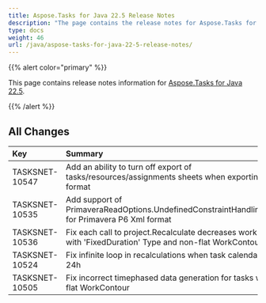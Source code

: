 ```yaml
---
title: Aspose.Tasks for Java 22.5 Release Notes
description: "The page contains the release notes for Aspose.Tasks for Java 22.5."
type: docs
weight: 46
url: /java/aspose-tasks-for-java-22-5-release-notes/
---
```


{{% alert color="primary" %}}

This page contains release notes information for [Aspose.Tasks for Java 22.5](https://downloads.aspose.com/tasks/java/new-releases/aspose.tasks-for-java-22.5/).

{{% /alert %}}
## **All Changes**
|**Key**|**Summary**|**Issue Type**|
| :- | :- | :- |
| TASKSNET-10547 | Add an ability to turn off export of tasks/resources/assignments sheets when exporting to XLSX format | Enhancement |
| TASKSNET-10535 | Add support of PrimaveraReadOptions.UndefinedConstraintHandlingBehavior for Primavera P6 Xml format | Enhancement |
| TASKSNET-10536 | Fix each call to project.Recalculate decreases work of task with 'FixedDuration' Type and non-flat WorkContour | Bug |
| TASKSNET-10524 | Fix infinite loop in recalculations when task calendar is set to 24h | Bug |
| TASKSNET-10505 | Fix incorrect timephased data generation for tasks with non flat WorkContour  | Bug |
